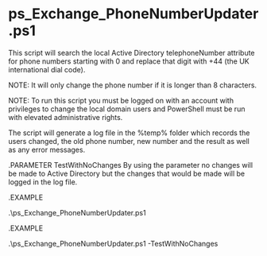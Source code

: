 # ps_Exchange_PhoneNumberUpdater.ps1

This script will search the local Active Directory telephoneNumber attribute for phone numbers starting with 0 and replace that digit with +44 (the UK international dial code). 

NOTE: It will only change the phone number if it is longer than 8 characters.

NOTE: To run this script you must be logged on with an account with privileges to change the local domain users and PowerShell must be run with elevated administrative rights.

The script will generate a log file in the %temp% folder which records the users changed, the old phone number, new number and the result as well as any error messages.


.PARAMETER TestWithNoChanges
    By using the parameter no changes will be made to Active Directory but the changes that would be made will be logged in the log file.


.EXAMPLE

.\ps_Exchange_PhoneNumberUpdater.ps1

.EXAMPLE

.\ps_Exchange_PhoneNumberUpdater.ps1 -TestWithNoChanges